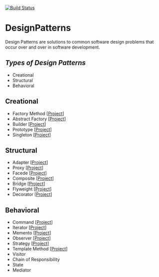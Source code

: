 [![Build Status](https://travis-ci.com/ibrahimatay/DesignPatterns.svg?branch=master)](https://travis-ci.com/ibrahimatay/DesignPatterns)

# DesignPatterns
Design Patterns are solutions to common software design problems that occur over and over in software development.

***Types of Design Patterns***
--
- Creational
- Structural
- Behavioral

**Creational**
--
- Factory Method [[Project](https://github.com/ibrahimatay/DesignPatterns/tree/master/DesignPatterns.FactoryMethod)]
- Abstract Factory [[Project](https://github.com/ibrahimatay/DesignPatterns/tree/master/DesignPatterns.AbstractFactory)]
- Builder [[Project](https://github.com/ibrahimatay/DesignPatterns/tree/master/DesignPatterns.Builder)]
- Prototype [[Project](https://github.com/ibrahimatay/DesignPatterns/tree/master/DesignPatterns.Prototype)]
- Singleton [[Project](https://github.com/ibrahimatay/DesignPatterns/tree/master/DesignPatterns.Singleton)]

**Structural**
--
- Adapter [[Project](https://github.com/ibrahimatay/DesignPatterns/tree/master/DesignPatterns.Adapter)]
- Proxy [[Project](https://github.com/ibrahimatay/DesignPatterns/tree/master/DesignPatterns.Proxy)]
- Facede [[Project](https://github.com/ibrahimatay/DesignPatterns/tree/master/DesignPatterns.Facade)]
- Composite [[Project](https://github.com/ibrahimatay/DesignPatterns/tree/master/DesignPatterns.Composite)]
- Bridge [[Project](https://github.com/ibrahimatay/DesignPatterns/tree/master/DesignPatterns.Bridge)]
- Flyweight [[Project](https://github.com/ibrahimatay/DesignPatterns/tree/master/DesignPatterns.Flyweight)]
- Decorator [[Project](https://github.com/ibrahimatay/DesignPatterns/tree/master/DesignPatterns.Decorator)]

**Behavioral**
--
- Command [[Project](https://github.com/ibrahimatay/DesignPatterns/tree/master/DesignPatterns.Command)]
- Iterator [[Project](https://github.com/ibrahimatay/DesignPatterns/tree/master/DesignPatterns.Iterator)]
- Memento [[Project](https://github.com/ibrahimatay/DesignPatterns/tree/master/DesignPatterns.Memento)]
- Observer [[Project](https://github.com/ibrahimatay/DesignPatterns/tree/master/DesignPatterns.Observer)]
- Strategy [[Project](https://github.com/ibrahimatay/DesignPatterns/tree/master/DesignPatterns.Strategy)]
- Template Method [[Project](https://github.com/ibrahimatay/DesignPatterns/tree/master/DesignPatterns.TemplateMethod)]
- Visitor
- Chain of Responsibility
- State
- Mediator




